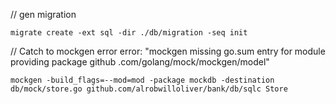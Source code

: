 // gen migration
```
migrate create -ext sql -dir ./db/migration -seq init
```

// Catch to mockgen error 
error: "mockgen missing go.sum entry for module providing package github .com/golang/mock/mockgen/model"
```
mockgen -build_flags=--mod=mod -package mockdb -destination db/mock/store.go github.com/alrobwilloliver/bank/db/sqlc Store
```